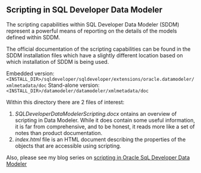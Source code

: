 ## Scripting in SQL Developer Data Modeler

The scripting capabilities within SQL Developer Data Modeler (SDDM) represent a powerful means of reporting on the details of the models defined within SDDM.

The official documentation of the scripting capabilities can be found in the SDDM installation files which have a slightly different location based on which installation of SDDM is being used.

Embedded version: `<INSTALL_DIR>/sqldeveloper/sqldeveloper/extensions/oracle.datamodeler/xmlmetadata/doc`
Stand-alone version: `<INSTALL_DIR>/datamodeler/datamodeler/xmlmetadata/doc`

Within this directory there are 2 files of interest:

 1. *SQLDeveloperDataModelerScripting.docx* ontains an overview of scripting in Data Modeler. While it does contain some useful information, it is far from comprehensive, and to be honest, it reads more like a set of notes than product documentation.
 2. *index.html* file is an HTML document describing the properties of the objects that are accessible using scripting.

Also, please see my blog series on [scripting in Oracle SqL Developer Data Modeler](https://daveschleis.wordpress.com/2017/08/15/data-modeler-scripting-101-lets-start-at-the-very-beginning/)
